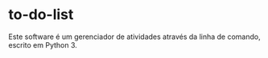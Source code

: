 # to-do-list
 Este software é um gerenciador de atividades através da linha de comando, escrito em Python 3.
